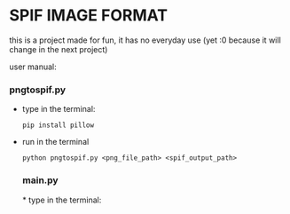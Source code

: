 <h1>SPIF IMAGE FORMAT</h1>

<p>this is a project made for fun, it has no everyday use (yet :0 because it will change in the next project)</p>
<p>user manual:</p>
<h3>pngtospif.py</h3>

* type in the terminal:
   ```
   pip install pillow
  ```
* run in the terminal
  ```
  python pngtospif.py <png_file_path> <spif_output_path>
  ```

     <h3>main.py</h3>
      * type in the terminal:
